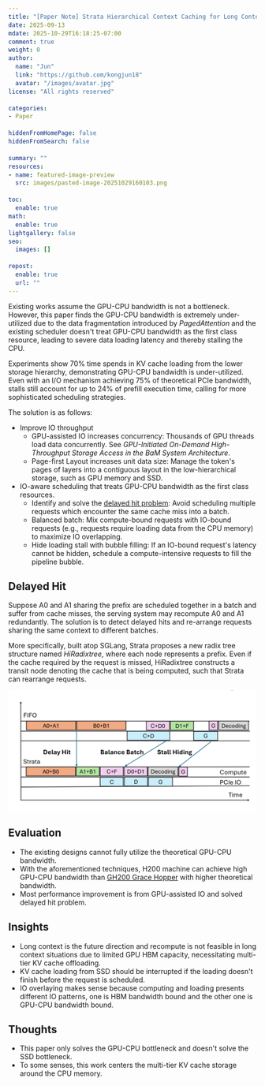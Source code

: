 ```yaml
---
title: "[Paper Note] Strata Hierarchical Context Caching for Long Context Language Model Serving"
date: 2025-09-13
mdate: 2025-10-29T16:18:25-07:00
comment: true
weight: 0
author:
  name: "Jun"
  link: "https://github.com/kongjun18"
  avatar: "/images/avatar.jpg"
license: "All rights reserved"

categories:
- Paper

hiddenFromHomePage: false
hiddenFromSearch: false

summary: ""
resources:
- name: featured-image-preview
  src: images/pasted-image-20251029160103.png

toc:
  enable: true
math:
  enable: true
lightgallery: false
seo:
  images: []

repost:
  enable: true
  url: ""
---
```



Existing works assume the GPU-CPU bandwidth is not a bottleneck. However, this paper finds the GPU-CPU bandwidth is extremely under-utilized due to the data fragmentation introduced by *PagedAttention* and the existing scheduler doesn't treat GPU-CPU bandwidth as the first class resource, leading to severe data loading latency and thereby stalling the CPU. 

Experiments show 70% time spends in KV cache loading from the lower storage hierarchy, demonstrating GPU-CPU bandwidth is under-utilized. Even with an I/O mechanism achieving 75% of theoretical PCIe bandwidth, stalls still account for up to 24% of prefill execution time, calling for more sophisticated scheduling strategies.

The solution is as follows:
- Improve IO throughput
	- GPU-assisted IO increases concurrency: Thousands of GPU threads load data concurrently. See *GPU-Initiated On-Demand High-Throughput Storage Access in the BaM System Architecture*.
	- Page-first Layout increases unit data size: Manage the token's pages of layers into a contiguous layout in the low-hierarchical storage, such as GPU memory and SSD.
- IO-aware scheduling that treats GPU-CPU bandwidth as the first class resources.
	- Identify and solve the [delayed hit problem](https://dl.acm.org/doi/pdf/10.1145/3387514.3405883): Avoid scheduling multiple requests which encounter the same cache miss into a batch.
	- Balanced batch: Mix compute-bound requests with IO-bound requests (e.g., requests require loading data from the CPU memory) to maximize IO overlapping.
	- Hide loading stall with bubble filling: If an IO-bound request's latency cannot be hidden, schedule a compute-intensive requests to fill the pipeline bubble.

## Delayed Hit
Suppose A0 and A1 sharing the prefix are scheduled together in a batch and suffer from cache misses, the serving system may recompute A0 and A1 redundantly. The solution is to detect delayed hits and re-arrange requests sharing the same context to different batches. 

More specifically, built atop SGLang, Strata proposes a new radix tree structure named *HiRadixtree*, where each node represents a prefix. Even if the cache required by the request is missed, HiRadixtree constructs a transit node denoting the cache that is being computed, such that Strata can rearrange requests.

![](./images/pasted-image-20251029160103.png)
## Evaluation
- The existing designs cannot fully utilize the theoretical GPU-CPU bandwidth.
- With the aforementioned techniques, H200 machine can achieve high GPU-CPU bandwidth than [GH200 Grace Hopper](https://www.nvidia.com/en-us/data-center/grace-hopper-superchip/) with higher theoretical bandwidth.
- Most performance improvement is from GPU-assisted IO and solved delayed hit problem.

## Insights
- Long context is the future direction and recompute is not feasible in long context situations due to limited GPU HBM capacity, necessitating multi-tier KV cache offloading.
- KV cache loading from SSD should be interrupted if the loading doesn't finish before the request is scheduled.
- IO overlaying makes sense because computing and loading presents different IO patterns, one is HBM bandwidth bound and the other one is GPU-CPU bandwidth bound.

## Thoughts
- This paper only solves the GPU-CPU bottleneck and doesn't solve the SSD bottleneck.
- To some senses, this work centers the multi-tier KV cache storage around the CPU memory. 

